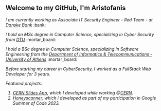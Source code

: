 <h2> Welcome to my GitHub, I'm Aristofanis</h2>
<!-- <img align='right' src="https://media.giphy.com/media/M9gbBd9nbDrOTu1Mqx/giphy.gif" width="200"> -->

<p><em>I am currently working as Associate IT Security Engineer - Red Team - at <a href="https://danskebank.dk/" target="_blank" rel="noopener noreferrer">Danske Bank</a></em> :bank:</p>
<p><em>I hold an MSc degree in Computer Science, specializing in Cyber Security from <a href="https://www.dtu.dk/" target="_blank" rel="noopener noreferrer">DTU</a></em> :mortar_board:</p> 
<p><em>I hold a BSc degree in Computer Science, specializing in Software Engineering from the <a href="https://www.di.uoa.gr/en" target="_blank" rel="noopener noreferrer">Department of Informatics & Telecommunications - University of Athens</a></em> :mortar_board:</p> 
<p><em>Before starting my career in CyberSecurity, I worked as a FullStack Web Developer for 3 years.</p> 

Featured projects:
1. <a href="https://github.com/cern/slides">CERN Slides App</a>, which I developed while working @<a href="https://cern.ch/">CERN</a>.
2. <a href="https://github.com/honeynet/honeyscanner">Honeyscanner</a>, which I developed as part of my participation in Google Summer of Code 2023.
